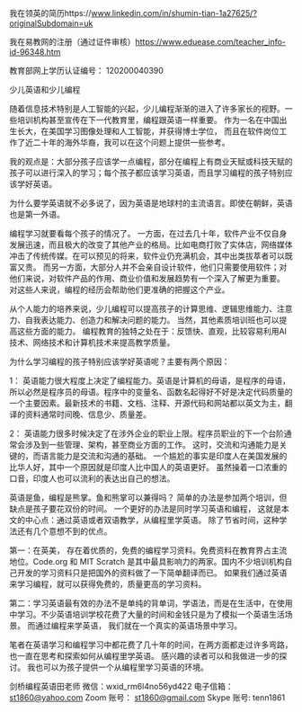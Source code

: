 我在领英的简历https://www.linkedin.com/in/shumin-tian-1a27625/?originalSubdomain=uk

我在易教网的注册（通过证件审核）https://www.eduease.com/teacher_info-id-96348.htm

教育部网上学历认证编号：  120200040390 


少儿英语和少儿编程

随着信息技术特别是人工智能的兴起，少儿编程渐渐的进入了许多家长的视野。一些培训机构甚至宣传在下一代教育里，编程跟英语一样重要。 作为一名在中国出生长大，在美国学习图像处理和人工智能，并获得博士学位， 而且在软件岗位工作了近二十年的海外华裔，我可以在这个问题上提供一些参考。
 
我的观点是：大部分孩子应该学一点编程，部分在编程上有商业天赋或科技天赋的孩子可以进行深入的学习；每个孩子都应该学习英语，而且学习编程的孩子特别应该学好英语。
 
为什么要学英语就不必多说了，因为英语是地球村的主流语言。即使在朝鲜，英语也是第一外语。
 
编程学习就要看每个孩子的情况了。 一方面，在过去几十年，软件产业不仅自身发展迅速，而且极大的改变了其他产业的格局。比如电商打败了实体店，网络媒体冲击了传统传媒。在可以预见的将来，软件业仍充满机会，其中出类拔萃者可以既富又贵。 而另一方面，大部分人并不会亲自设计软件，他们只需要使用软件；对他们来说，对软件产品的作用、商业价值和发展趋势有一个深入了解更为重要。 对这些人来说，编程的经历会帮助他们更准确的把握这个产业。
 
从个人能力的培养来说，少儿编程可以提高孩子的计算思维、逻辑思维能力、注意力、自我表达能力、创造力和解决问题的能力。 当然，其他素质培训班也可以提高这些方面的能力。 编程教育的独特之处在于：反馈快、直观，比较容易利用AI技术、网络技术和计算机技术来提高教学质量。
  
为什么学习编程的孩子特别应该学好英语呢？主要有两个原因：

1： 英语能力很大程度上决定了编程能力。英语是计算机的母语，是程序的母语，所以必然是程序员的母语。程序中的变量名、函数名起得好不好是决定代码质量的一个主要因素。最新技术的书籍、文档、注释、开源代码和网站都以英文为主，翻译的资料通常时间晚、信息少、质量差。 
 
2： 英语能力很多时候决定了在涉外企业的职业上限。程序员职业的下一个台阶通常会涉及到一些管理、架构，甚至商业方面的工作。 这时，交流和沟通能力是关键的，而语言能力是交流和沟通的基础。 一个尴尬的事实是印度人在美国发展的比华人好，其中一个原因就是印度人比中国人的英语更好。 虽然操着一口浓重的口音，印度人也可以流利的表达出自己的想法。 

英语是鱼，编程是熊掌。鱼和熊掌可以兼得吗？ 简单的办法是参加两个培训，但缺点是孩子要花双份的时间。 一个更好的办法是同时学习英语和编程， 这就是本文的中心点：通过英语或者双语教学，从编程里学英语。 除了节省时间，这种学法还有几个意想不到的优点。

第一：在英美， 存在着优质的，免费的编程学习资料。免费资料在教育界占主流地位。Code.org 和 MIT Scratch 是其中最具影响力的两家。国内不少培训机构自己开发的学习资料只是把国外的资料做了一下简单翻译而已。 如果我们通过英语来学习编程，就可以获得免费的，质量更高的学习资料。

第二：学习英语最有效的办法不是单纯的背单词，学语法，而是在生活中，在使用中学习。不少英语培训学校花费了大量的时间和金钱只是为了模拟一个英语生活场景。 而通过编程来学英语， 我们就在一个真实的英语场景中学习。 

笔者在英语学习和编程学习中都花费了几十年的时间，在两方面都走过许多弯路，也一直在思考和探索如何从编程里学英语。 感兴趣的读者可以和我做进一步的探讨。 我也可以为孩子提供一个从编程里学习英语的环境。

剑桥编程英语田老师 
 微信：wxid_rm6l4no56yd422  电子信箱：st1860@yahoo.com  Zoom 账号： st1860@gmail.com   Skype 账号: tenn1861


